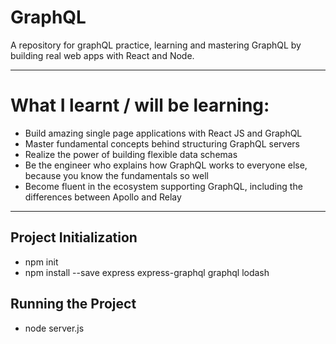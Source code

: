 # GraphQL
A repository for graphQL practice, learning and mastering GraphQL by building real web apps with React and Node.

---
# What I learnt / will be learning:
* Build amazing single page applications with React JS and GraphQL
* Master fundamental concepts behind structuring GraphQL servers
* Realize the power of building flexible data schemas
* Be the engineer who explains how GraphQL works to everyone else, because you know the fundamentals so well
* Become fluent in the ecosystem supporting GraphQL, including the differences between Apollo and Relay

---

## Project Initialization
* npm init
* npm install --save express express-graphql graphql lodash


## Running the Project
* node server.js